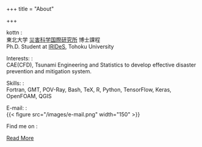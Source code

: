 +++
title = "About"
           
              
+++

kottn
:  
東北大学 [災害科学国際研究所](http://irides.tohoku.ac.jp/) 博士課程  
Ph.D. Student at [IRIDeS](http://irides.tohoku.ac.jp/eng/), Tohoku University

Interests:
:  
CAE(CFD), Tsunami Engineering and Statistics to develop effective disaster prevention and mitigation system.  

Skills:
:  
Fortran, GMT, POV-Ray, Bash, TeX, R, Python, TensorFlow, Keras, OpenFOAM, QGIS

E-mail:
:  
{{< figure src="/images/e-mail.png" width="150" >}}


Find me on
:  
<a rel="me" href="https://github.com/kottn" class="github" title="かたかた">
<i class="fab fa-fw fa-lg fa-github"></i></a>
<a rel="me" href="https://twitter.com/kottn_jp" class="twitter" title="ぼそぼそ">
<i class="fab fa-fw fa-lg fa-twitter"></i></a>
<a href="https://www.amazon.co.jp/wishlist/3JEW2PF70YQX2" class="amazon" title="ください">
<i class="fab fa-fw fa-lg fa-amazon"></i></a>
<a href="https://soundcloud.com/kottn_jp" class="soundcloud" title="ふんふん">
<i class="fab fa-fw fa-lg fa-soundcloud"></i></a>


<!-- この一行はこのファイルが "_index.md" である場合のみコメントを外す -->
<a href="/about.html" rel="next" class="readmore">Read More</a>



<!-- ここからはこのファイルが "about.md" である場合のみ残す -->
